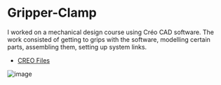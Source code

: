 # Gripper-Clamp
I worked on a mechanical design course using Créo CAD software. The work consisted of getting to grips with the software, modelling certain parts, assembling them, setting up system links.

* [CREO Files](https://github.com/Maxxyyme/Pince-Prehenseur/tree/main/src)
  

![image](https://github.com/Maxxyyme/Pince-Pr-henseur/assets/63341738/0edabc63-e313-4b1c-807b-321084d16265)
